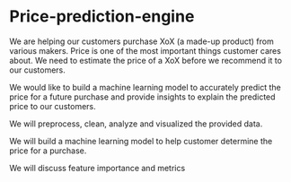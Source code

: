 # Price-prediction-engine

We are helping our customers purchase XoX (a made-up product) from various makers. Price is one of the most important things customer cares about. We need to estimate the price of a XoX before we recommend it to our customers. 

We would like to build a machine learning model to accurately predict the price for a future purchase and provide insights to explain the predicted price to our customers. 

We will preprocess, clean, analyze and visualized the provided data. 

We will build a machine learning model to help customer determine the price for a purchase. 

We will discuss feature importance and metrics
